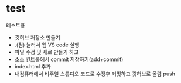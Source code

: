 # test
테스트용

+ 깃허브 저장소 만들기
+ .(점) 눌러서 웹 VS code 실행
+ 파일 수정 및 새로 만들기 하고
+ 소스 컨트롤에서 commit 저장하기(add+commit)
+ index.html 추가
+ 내컴퓨터에서 비주얼 스튜디오 코드로 수정후 커밋하고 깃허브로 올림 push